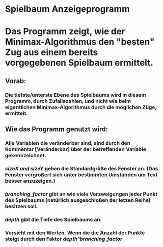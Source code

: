 # Spielbaum Anzeigeprogramm
# Das Programm zeigt, wie der Minimax-Algorithmus den "besten" Zug aus einem bereits vorgegebenen Spielbaum ermittelt.
## Vorab:
### Die tiefste/unterste Ebene des Spielbaums wird in diesem Programm, durch Zufallszahlen, und nicht wie beim eigentlichen Minimax-Algorithmus durch die möglichen Züge, ermittelt.
## Wie das Programm genutzt wird:
### **Alle Variablen die veränderbar sind, sind durch den Kommentar [Veränderbar] über der betreffenden Variable gekennzeichnet.**
### *sizeX und sizeY* geben die Standardgröße des Fenster an. (Das Fenster vergrößert sich unter bestimmten Umständen um Text besser anzuzeigen.)
### *branching_factor* gibt an wie viele Verzweigungen jeder Punkt des Spielbaums (natürlich ausgeschloßen der letzen Reihe) besitzen soll.
### *depth* gibt die Tiefe des Spielbaums an.
### **Vorsicht mit den Werten.** Wenn die die Anzahl der Punkte steigt durch den Faktor *depth^branching_factor*
